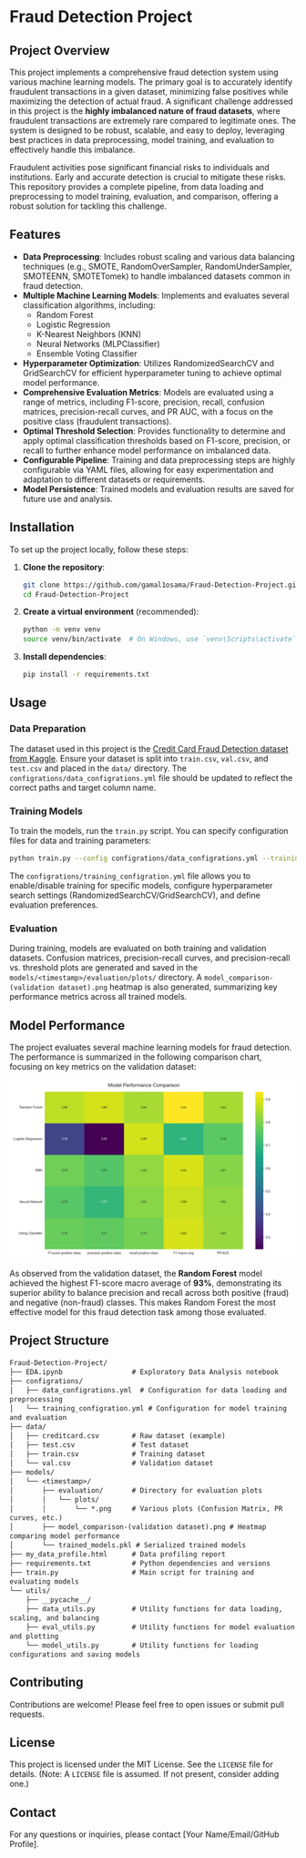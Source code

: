 # Fraud Detection Project

## Project Overview

This project implements a comprehensive fraud detection system using various machine learning models. The primary goal is to accurately identify fraudulent transactions in a given dataset, minimizing false positives while maximizing the detection of actual fraud. A significant challenge addressed in this project is the **highly imbalanced nature of fraud datasets**, where fraudulent transactions are extremely rare compared to legitimate ones. The system is designed to be robust, scalable, and easy to deploy, leveraging best practices in data preprocessing, model training, and evaluation to effectively handle this imbalance.

Fraudulent activities pose significant financial risks to individuals and institutions. Early and accurate detection is crucial to mitigate these risks. This repository provides a complete pipeline, from data loading and preprocessing to model training, evaluation, and comparison, offering a robust solution for tackling this challenge.

## Features

- **Data Preprocessing**: Includes robust scaling and various data balancing techniques (e.g., SMOTE, RandomOverSampler, RandomUnderSampler, SMOTEENN, SMOTETomek) to handle imbalanced datasets common in fraud detection.
- **Multiple Machine Learning Models**: Implements and evaluates several classification algorithms, including:
    - Random Forest
    - Logistic Regression
    - K-Nearest Neighbors (KNN)
    - Neural Networks (MLPClassifier)
    - Ensemble Voting Classifier
- **Hyperparameter Optimization**: Utilizes RandomizedSearchCV and GridSearchCV for efficient hyperparameter tuning to achieve optimal model performance.
- **Comprehensive Evaluation Metrics**: Models are evaluated using a range of metrics, including F1-score, precision, recall, confusion matrices, precision-recall curves, and PR AUC, with a focus on the positive class (fraudulent transactions).
- **Optimal Threshold Selection**: Provides functionality to determine and apply optimal classification thresholds based on F1-score, precision, or recall to further enhance model performance on imbalanced data.
- **Configurable Pipeline**: Training and data preprocessing steps are highly configurable via YAML files, allowing for easy experimentation and adaptation to different datasets or requirements.
- **Model Persistence**: Trained models and evaluation results are saved for future use and analysis.

## Installation

To set up the project locally, follow these steps:

1. **Clone the repository**:

   ```bash
   git clone https://github.com/gamal1osama/Fraud-Detection-Project.git
   cd Fraud-Detection-Project
   ```

2. **Create a virtual environment** (recommended):

   ```bash
   python -m venv venv
   source venv/bin/activate  # On Windows, use `venv\Scripts\activate`
   ```

3. **Install dependencies**:

   ```bash
   pip install -r requirements.txt
   ```



## Usage

### Data Preparation

The dataset used in this project is the [Credit Card Fraud Detection dataset from Kaggle](https://www.kaggle.com/datasets/mlg-ulb/creditcardfraud). Ensure your dataset is split into `train.csv`, `val.csv`, and `test.csv` and placed in the `data/` directory. The `configrations/data_configrations.yml` file should be updated to reflect the correct paths and target column name.

### Training Models

To train the models, run the `train.py` script. You can specify configuration files for data and training parameters:

```bash
python train.py --config configrations/data_configrations.yml --training configrations/training_configration.yml
```

The `configrations/training_configration.yml` file allows you to enable/disable training for specific models, configure hyperparameter search settings (RandomizedSearchCV/GridSearchCV), and define evaluation preferences.

### Evaluation

During training, models are evaluated on both training and validation datasets. Confusion matrices, precision-recall curves, and precision-recall vs. threshold plots are generated and saved in the `models/<timestamp>/evaluation/plots/` directory. A `model_comparison-(validation dataset).png` heatmap is also generated, summarizing key performance metrics across all trained models.

## Model Performance

The project evaluates several machine learning models for fraud detection. The performance is summarized in the following comparison chart, focusing on key metrics on the validation dataset:

![Model Comparison - Validation Dataset](https://github.com/gamal1osama/Fraud-Detection-Project/blob/main/models/2025_09_25_18_09/model_comparison-(validation%20dataset).png)

As observed from the validation dataset, the **Random Forest** model achieved the highest F1-score macro average of **93%**, demonstrating its superior ability to balance precision and recall across both positive (fraud) and negative (non-fraud) classes. This makes Random Forest the most effective model for this fraud detection task among those evaluated.

## Project Structure

```
Fraud-Detection-Project/
├── EDA.ipynb                 # Exploratory Data Analysis notebook
├── configrations/
│   ├── data_configrations.yml  # Configuration for data loading and preprocessing
│   └── training_configration.yml # Configuration for model training and evaluation
├── data/
│   ├── creditcard.csv        # Raw dataset (example)
│   ├── test.csv              # Test dataset
│   ├── train.csv             # Training dataset
│   └── val.csv               # Validation dataset
├── models/
│   └── <timestamp>/
│       ├── evaluation/       # Directory for evaluation plots
│       │   └── plots/
│       │       └── *.png     # Various plots (Confusion Matrix, PR curves, etc.)
│       ├── model_comparison-(validation dataset).png # Heatmap comparing model performance
│       └── trained_models.pkl # Serialized trained models
├── my_data_profile.html      # Data profiling report
├── requirements.txt          # Python dependencies and versions
├── train.py                  # Main script for training and evaluating models
└── utils/
    ├── __pycache__/
    ├── data_utils.py         # Utility functions for data loading, scaling, and balancing
    ├── eval_utils.py         # Utility functions for model evaluation and plotting
    └── model_utils.py        # Utility functions for loading configurations and saving models
```

## Contributing

Contributions are welcome! Please feel free to open issues or submit pull requests.

## License

This project is licensed under the MIT License. See the `LICENSE` file for details. (Note: A `LICENSE` file is assumed. If not present, consider adding one.)

## Contact

For any questions or inquiries, please contact [Your Name/Email/GitHub Profile].


